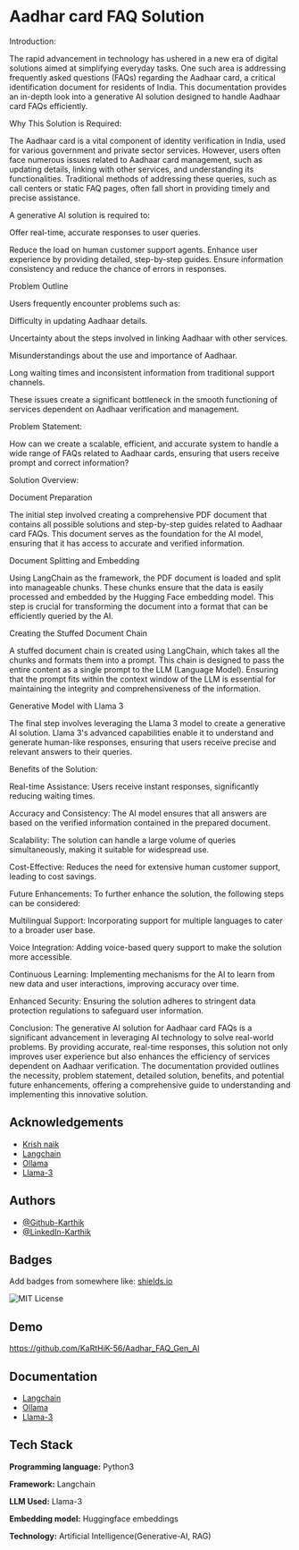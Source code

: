 
# Aadhar card FAQ Solution

Introduction:

The rapid advancement in technology has ushered in a new era of digital solutions aimed at simplifying everyday tasks. One such area is addressing frequently asked questions (FAQs) regarding the Aadhaar card, a critical identification document for residents of India. This documentation provides an in-depth look into a generative AI solution designed to handle Aadhaar card FAQs efficiently.

Why This Solution is Required:

The Aadhaar card is a vital component of identity verification in India, used for various government and private sector services. However, users often face numerous issues related to Aadhaar card management, such as updating details, linking with other services, and understanding its functionalities. Traditional methods of addressing these queries, such as call centers or static FAQ pages, often fall short in providing timely and precise assistance.

A generative AI solution is required to:

Offer real-time, accurate responses to user queries.

Reduce the load on human customer support agents.
Enhance user experience by providing detailed, step-by-step guides.
Ensure information consistency and reduce the chance of errors in responses.

Problem Outline

Users frequently encounter problems such as:

Difficulty in updating Aadhaar details.

Uncertainty about the steps involved in linking Aadhaar with other services.

Misunderstandings about the use and importance of Aadhaar.

Long waiting times and inconsistent information from traditional support channels.

These issues create a significant bottleneck in the smooth functioning of services dependent on Aadhaar verification and management.

Problem Statement:

How can we create a scalable, efficient, and accurate system to handle a wide range of FAQs related to Aadhaar cards, ensuring that users receive prompt and correct information?

Solution Overview:

Document Preparation

The initial step involved creating a comprehensive PDF document that contains all possible solutions and step-by-step guides related to Aadhaar card FAQs. This document serves as the foundation for the AI model, ensuring that it has access to accurate and verified information.

Document Splitting and Embedding

Using LangChain as the framework, the PDF document is loaded and split into manageable chunks. These chunks ensure that the data is easily processed and embedded by the Hugging Face embedding model. This step is crucial for transforming the document into a format that can be efficiently queried by the AI.

Creating the Stuffed Document Chain

A stuffed document chain is created using LangChain, which takes all the chunks and formats them into a prompt. This chain is designed to pass the entire content as a single prompt to the LLM (Language Model). Ensuring that the prompt fits within the context window of the LLM is essential for maintaining the integrity and comprehensiveness of the information.

Generative Model with Llama 3

The final step involves leveraging the Llama 3 model to create a generative AI solution. Llama 3's advanced capabilities enable it to understand and generate human-like responses, ensuring that users receive precise and relevant answers to their queries.

Benefits of the Solution:

Real-time Assistance: Users receive instant responses, significantly reducing waiting times.

Accuracy and Consistency: The AI model ensures that all answers are based on the verified information contained in the prepared document.

Scalability: The solution can handle a large volume of queries simultaneously, making it suitable for widespread use.

Cost-Effective: Reduces the need for extensive human customer support, leading to cost savings.

Future Enhancements:
To further enhance the solution, the following steps can be considered:

Multilingual Support: Incorporating support for multiple languages to cater to a broader user base.

Voice Integration: Adding voice-based query support to make the solution more accessible.

Continuous Learning: Implementing mechanisms for the AI to learn from new data and user interactions, improving accuracy over time.

Enhanced Security: Ensuring the solution adheres to stringent data protection regulations to safeguard user information.

Conclusion:
The generative AI solution for Aadhaar card FAQs is a significant advancement in leveraging AI technology to solve real-world problems. By providing accurate, real-time responses, this solution not only improves user experience but also enhances the efficiency of services dependent on Aadhaar verification. The documentation provided outlines the necessity, problem statement, detailed solution, benefits, and potential future enhancements, offering a comprehensive guide to understanding and implementing this innovative solution.


## Acknowledgements

 - [Krish naik](https://www.youtube.com/watch?v=swCPic00c30&t=10435s)
 - [Langchain](https://www.langchain.com/)
 - [Ollama](https://ollama.com/)
 - [Llama-3](https://ollama.com/library/llama3)


## Authors

- [@Github-Karthik](https://www.github.com/KaRtHiK-56)
- [@LinkedIn-Karthik](https://www.linkedin.com/in/l-karthik/)


## Badges

Add badges from somewhere like: [shields.io](https://shields.io/)

![MIT License](https://img.shields.io/badge/License-MIT-green.svg)


## Demo

https://github.com/KaRtHiK-56/Aadhar_FAQ_Gen_AI


## Documentation

 - [Langchain](https://www.langchain.com/)
 - [Ollama](https://ollama.com/)
 - [Llama-3](https://ollama.com/library/llama3)


## Tech Stack

**Programming language:** Python3

**Framework:** Langchain

**LLM Used:** Llama-3

**Embedding model:** Huggingface embeddings

**Technology:** Artificial Intelligence(Generative-AI, RAG)

